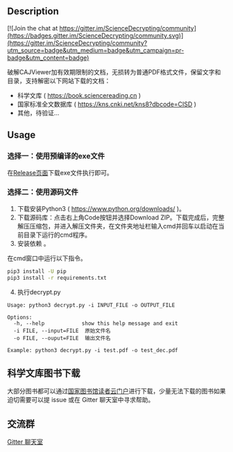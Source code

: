 ## Description

[![Join the chat at https://gitter.im/ScienceDecrypting/community](https://badges.gitter.im/ScienceDecrypting/community.svg)](https://gitter.im/ScienceDecrypting/community?utm_source=badge&utm_medium=badge&utm_campaign=pr-badge&utm_content=badge)

破解CAJViewer加有效期限制的文档，无损转为普通PDF格式文件，保留文字和目录，支持解密以下网站下载的文档：
- 科学文库 ( https://book.sciencereading.cn )
- 国家标准全文数据库 ( https://kns.cnki.net/kns8?dbcode=CISD )
- 其他，待验证...

## Usage

### 选择一：使用预编译的exe文件
在[Release页面](https://github.com/301Moved/ScienceDecrypting/releases)下载exe文件执行即可。

### 选择二：使用源码文件
1. 下载安装Python3 ( https://www.python.org/downloads/ )。
2. 下载源码库：点击右上角Code按钮并选择Download ZIP。下载完成后，完整解压压缩包，并进入解压文件夹，在文件夹地址栏输入cmd并回车以启动在当前目录下运行的cmd程序。
3. 安装依赖 。

在cmd窗口中运行以下指令。
```bash
pip3 install -U pip
pip3 install -r requirements.txt
```
4. 执行decrypt.py
```
Usage: python3 decrypt.py -i INPUT_FILE -o OUTPUT_FILE

Options:
  -h, --help            show this help message and exit
  -i FILE, --input=FILE  原始文件名
  -o FILE, --ouput=FILE  输出文件名

Example: python3 decrypt.py -i test.pdf -o test_dec.pdf
```

## 科学文库图书下载
大部分图书都可以通过[国家图书馆读者云门户](http://read.nlc.cn/outRes/outResList?type=%E7%94%B5%E5%AD%90%E5%9B%BE%E4%B9%A6)进行下载，少量无法下载的图书如果迫切需要可以提 issue 或在 Gitter 聊天室中寻求帮助。

## 交流群
[Gitter 聊天室](https://gitter.im/ScienceDecrypting/community?utm_source=share-link&utm_medium=link&utm_campaign=share-link)

